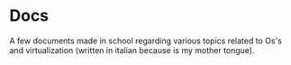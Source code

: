 # Docs
A few documents made in school regarding various topics related to Os's and virtualization (written in italian because is my mother tongue).
